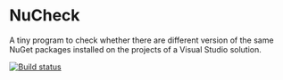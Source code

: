 # NuCheck
A tiny program to check whether there are different version of the same NuGet packages installed on the projects of a Visual Studio solution.

[![Build status](https://ci.appveyor.com/api/projects/status/3elvn7pni0xaxswl?svg=true)](https://ci.appveyor.com/project/martinkuschnik/nucheck)
